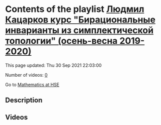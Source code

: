 # Contents of the playlist [Людмил Кацарков курс "Бирациональные инварианты из симплектической топологии" (осень-весна 2019-2020)](https://www.youtube.com/playlist?list=PLq3E5oubNNoBw5K-IdnDwovzOGy_g9PZE)

This page updated: Thu 30 Sep 2021 22:03:00

Number of videos: [0](#videos)

Go to [Mathematics at HSE](../README.md)

## Description



## Videos

